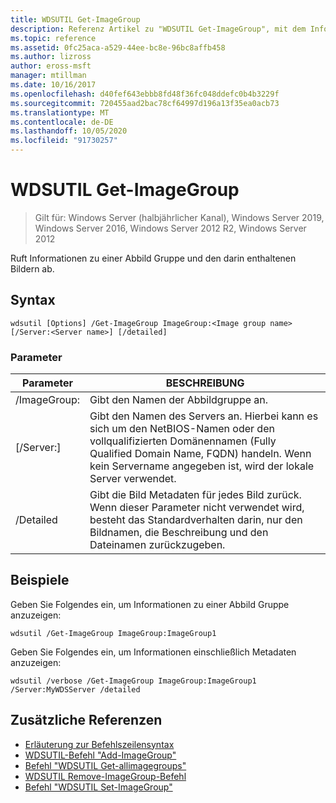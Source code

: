 ```yaml
---
title: WDSUTIL Get-ImageGroup
description: Referenz Artikel zu "WDSUTIL Get-ImageGroup", mit dem Informationen zu einer Abbild Gruppe und den darin abgerufenen Images abgerufen werden.
ms.topic: reference
ms.assetid: 0fc25aca-a529-44ee-bc8e-96bc8affb458
ms.author: lizross
author: eross-msft
manager: mtillman
ms.date: 10/16/2017
ms.openlocfilehash: d40fef643ebbb8fd48f36fc048ddefc0b4b3229f
ms.sourcegitcommit: 720455aad2bac78cf64997d196a13f35ea0acb73
ms.translationtype: MT
ms.contentlocale: de-DE
ms.lasthandoff: 10/05/2020
ms.locfileid: "91730257"
---
```

# <a name="wdsutil-get-imagegroup"></a>WDSUTIL Get-ImageGroup

> Gilt für: Windows Server (halbjährlicher Kanal), Windows Server 2019, Windows Server 2016, Windows Server 2012 R2, Windows Server 2012

Ruft Informationen zu einer Abbild Gruppe und den darin enthaltenen Bildern ab.

## <a name="syntax"></a>Syntax
```
wdsutil [Options] /Get-ImageGroup ImageGroup:<Image group name> [/Server:<Server name>] [/detailed]
```
### <a name="parameters"></a>Parameter
|Parameter|BESCHREIBUNG|
|-------|--------|
|/ImageGroup:<Image group name>|Gibt den Namen der Abbildgruppe an.|
|[/Server:<Server name>]|Gibt den Namen des Servers an. Hierbei kann es sich um den NetBIOS-Namen oder den vollqualifizierten Domänennamen (Fully Qualified Domain Name, FQDN) handeln. Wenn kein Servername angegeben ist, wird der lokale Server verwendet.|
|/Detailed|Gibt die Bild Metadaten für jedes Bild zurück. Wenn dieser Parameter nicht verwendet wird, besteht das Standardverhalten darin, nur den Bildnamen, die Beschreibung und den Dateinamen zurückzugeben.|
## <a name="examples"></a>Beispiele
Geben Sie Folgendes ein, um Informationen zu einer Abbild Gruppe anzuzeigen:
```
wdsutil /Get-ImageGroup ImageGroup:ImageGroup1
```
Geben Sie Folgendes ein, um Informationen einschließlich Metadaten anzuzeigen:
```
wdsutil /verbose /Get-ImageGroup ImageGroup:ImageGroup1 /Server:MyWDSServer /detailed
```
## <a name="additional-references"></a>Zusätzliche Referenzen
- [Erläuterung zur Befehlszeilensyntax](command-line-syntax-key.md)
- [WDSUTIL-Befehl "Add-ImageGroup"](wdsutil-add-imagegroup.md)
- [Befehl "WDSUTIL Get-allimagegroups"](wdsutil-get-allimagegroups.md)
- [WDSUTIL Remove-ImageGroup-Befehl](wdsutil-remove-imagegroup.md)
- [Befehl "WDSUTIL Set-ImageGroup"](wdsutil-set-imagegroup.md)
